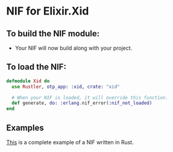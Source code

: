 # NIF for Elixir.Xid

## To build the NIF module:

- Your NIF will now build along with your project.

## To load the NIF:

```elixir
defmodule Xid do
  use Rustler, otp_app: :xid, crate: "xid"

  # When your NIF is loaded, it will override this function.
  def generate, do: :erlang.nif_error(:nif_not_loaded)
end
```

## Examples

[This](https://github.com/rusterlium/NifIo) is a complete example of a NIF written in Rust.
